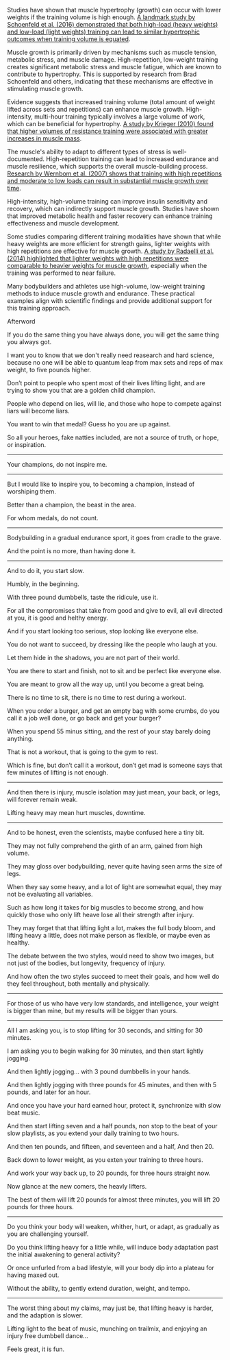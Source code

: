Studies have shown that muscle hypertrophy (growth) can occur with lower weights if the training volume is high enough. [A landmark study by Schoenfeld et al. (2016) demonstrated that both high-load (heavy weights) and low-load (light weights) training can lead to similar hypertrophic outcomes when training volume is equated][1].

Muscle growth is primarily driven by mechanisms such as muscle tension, metabolic stress, and muscle damage. High-repetition, low-weight training creates significant metabolic stress and muscle fatigue, which are known to contribute to hypertrophy. This is supported by research from Brad Schoenfeld and others, indicating that these mechanisms are effective in stimulating muscle growth.

Evidence suggests that increased training volume (total amount of weight lifted across sets and repetitions) can enhance muscle growth. High-intensity, multi-hour training typically involves a large volume of work, which can be beneficial for hypertrophy. [A study by Krieger (2010) found that higher volumes of resistance training were associated with greater increases in muscle mass][2].

The muscle's ability to adapt to different types of stress is well-documented. High-repetition training can lead to increased endurance and muscle resilience, which supports the overall muscle-building process. [Research by Wernbom et al. (2007) shows that training with high repetitions and moderate to low loads can result in substantial muscle growth over time][3].

High-intensity, high-volume training can improve insulin sensitivity and recovery, which can indirectly support muscle growth. Studies have shown that improved metabolic health and faster recovery can enhance training effectiveness and muscle development.

Some studies comparing different training modalities have shown that while heavy weights are more efficient for strength gains, lighter weights with high repetitions are effective for muscle growth. [A study by Radaelli et al. (2014) highlighted that lighter weights with high repetitions were comparable to heavier weights for muscle growth][4], especially when the training was performed to near failure.

Many bodybuilders and athletes use high-volume, low-weight training methods to induce muscle growth and endurance. These practical examples align with scientific findings and provide additional support for this training approach.

Afterword

If you do the same thing you have always done,
you will get the same thing you always got.

I want you to know that we don't really need reasearch and hard science,
because no one will be able to quantum leap from max sets and reps of max weight, to five pounds higher.

Don’t point to people who spent most of their lives lifting light,
and are trying to show you that are a golden child champion.

People who depend on lies, will lie,
and those who hope to compete against liars will become liars.

You want to win that medal?
Guess ho you are up against.

So all your heroes, fake natties included,
are not a source of truth, or hope, or inspiration.

---

Your champions,
do not inspire me.

---

But I would like to inspire you,
to becoming a champion, instead of worshiping them.

Better than a champion,
the beast in the area.

For whom medals,
do not count.

---

Bodybuilding in a gradual endurance sport,
it goes from cradle to the grave.

And the point is no more,
than having done it.

---

And to do it,
you start slow.

Humbly,
in the beginning.

With three pound dumbbells,
taste the ridicule, use it.

For all the compromises that take from good and give to evil,
all evil directed at you, it is good and helthy energy.

And if you start looking too serious,
stop looking like everyone else.

You do not want to succeed,
by dressing like the people who laugh at you.

Let them hide in the shadows,
you are not part of their world.

You are there to start and finish,
not to sit and be perfect like everyone else.

You are meant to grow all the way up,
until you become a great being.

There is no time to sit,
there is no time to rest during a workout.

When you order a burger, and get an empty bag with some crumbs,
do you call it a job well done, or go back and get your burger?

When you spend 55 minus sitting,
and the rest of your stay barely doing anything.

That is not a workout,
that is going to the gym to rest.

Which is fine, but don’t call it a workout,
don’t get mad is someone says that few minutes of lifting is not enough.

---

And then there is injury, muscle isolation may just mean,
your back, or legs, will forever remain weak.

Lifting heavy may mean hurt muscles,
downtime.

---

And to be honest, even the scientists,
maybe confused here a tiny bit.

They may not fully comprehend the girth of an arm,
gained from high volume.

They may gloss over bodybuilding,
never quite having seen arms the size of legs.

When they say some heavy, and a lot of light are somewhat equal,
they may not be evaluating all variables.

Such as how long it takes for big muscles to become strong,
and how quickly those who only lift heave lose all their strength after injury.

They may forget that that lifting light a lot, makes the full body bloom,
and lifting heavy a little, does not make person as flexible, or maybe even as healthy.

The debate between the two styles, would need to show two images,
but not just of the bodies, but longevity, frequency of injury.

And how often the two styles succeed to meet their goals,
and how well do they feel throughout, both mentally and physically.

---

For those of us who have very low standards, and intelligence,
your weight is bigger than mine, but my results will be bigger than yours.



---

All I am asking you,
is to stop lifting for 30 seconds, and sitting for 30 minutes.

I am asking you to begin walking for 30 minutes,
and then start lightly jogging.

And then lightly jogging...
with 3 pound dumbbells in your hands.

And then lightly jogging with three pounds for 45 minutes,
and then with 5 pounds, and later for an hour.

And once you have your hard earned hour,
protect it, synchronize with slow beat music.

And then start lifting seven and a half pounds,
non stop to the beat of your slow playlists, as you extend your daily training to two hours.

And then ten pounds, and fifteen, and seventeen and a half,
And then 20.

Back down to lower weight,
as you exten your training to three hours.

And work your way back up,
to 20 pounds, for three hours straight now.

Now glance at the new comers,
the heavly lifters.

The best of them will lift 20 pounds for almost three minutes,
you will lift 20 pounds for three hours.

---

Do you think your body will weaken, whither, hurt,
or adapt, as gradually as you are challenging yourself.

Do you think lifting heavy for a little while,
will induce body adaptation past the initial awakening to general activity?

Or once unfurled from a bad lifestyle,
will your body dip into a plateau for having maxed out.

Without the ability,
to gently extend duration, weight, and tempo.

---

The worst thing about my claims, may just be,
that lifting heavy is harder, and the adaption is slower.

Lifting light to the beat of music, munching on trailmix,
and enjoying an injury free dumbbell dance…

Feels great,
it is fun.


[1]: https://pubmed.ncbi.nlm.nih.gov/25853914/
[2]: https://www.ncbi.nlm.nih.gov/pmc/articles/PMC9302196/
[3]: https://pubmed.ncbi.nlm.nih.gov/17326698/
[4]: https://www.ncbi.nlm.nih.gov/pmc/articles/PMC4214965/
